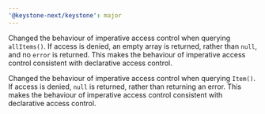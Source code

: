 ```yaml
---
'@keystone-next/keystone': major
---
```


Changed the behaviour of imperative access control when querying `allItems()`. If access is denied, an empty array is returned, rather than `null`, and no `error` is returned. This makes the behaviour of imperative access control consistent with declarative access control.

Changed the behaviour of imperative access control when querying `Item()`. If access is denied, `null` is returned, rather than returning an error. This makes the behaviour of imperative access control consistent with declarative access control.
